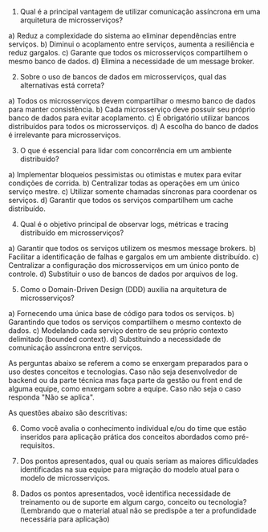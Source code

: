 1. Qual é a principal vantagem de utilizar comunicação assíncrona em uma arquitetura de microsserviços?

a) Reduz a complexidade do sistema ao eliminar dependências entre serviços.
b) Diminui o acoplamento entre serviços, aumenta a resiliência e reduz gargalos.
c) Garante que todos os microsserviços compartilhem o mesmo banco de dados.
d) Elimina a necessidade de um message broker.

2. Sobre o uso de bancos de dados em microsserviços, qual das alternativas está correta?

a) Todos os microsserviços devem compartilhar o mesmo banco de dados para manter consistência.
b) Cada microsserviço deve possuir seu próprio banco de dados para evitar acoplamento.
c) É obrigatório utilizar bancos distribuídos para todos os microsserviços.
d) A escolha do banco de dados é irrelevante para microsserviços.

3. O que é essencial para lidar com concorrência em um ambiente distribuído?

a) Implementar bloqueios pessimistas ou otimistas e mutex para evitar condições de corrida.
b) Centralizar todas as operações em um único serviço mestre.
c) Utilizar somente chamadas síncronas para coordenar os serviços.
d) Garantir que todos os serviços compartilhem um cache distribuído.

4. Qual é o objetivo principal de observar logs, métricas e tracing distribuído em microsserviços?

a) Garantir que todos os serviços utilizem os mesmos message brokers.
b) Facilitar a identificação de falhas e gargalos em um ambiente distribuído.
c) Centralizar a configuração dos microsserviços em um único ponto de controle.
d) Substituir o uso de bancos de dados por arquivos de log.

5. Como o Domain-Driven Design (DDD) auxilia na arquitetura de microsserviços?

a) Fornecendo uma única base de código para todos os serviços.
b) Garantindo que todos os serviços compartilhem o mesmo contexto de dados.
c) Modelando cada serviço dentro de seu próprio contexto delimitado (bounded context).
d) Substituindo a necessidade de comunicação assíncrona entre serviços.

As perguntas abaixo se referem a como se enxergam preparados para o uso destes conceitos e tecnologias.
Caso não seja desenvolvedor de backend ou da parte técnica mas faça parte da gestão ou front end de alguma equipe, como enxergam sobre a equipe.
Caso não seja o caso responda "Não se aplica".

As questões abaixo são descritivas:

6. Como você avalia o conhecimento individual e/ou do time que estão inseridos para aplicação prática dos conceitos abordados como pré-requisitos.

7. Dos pontos apresentados, qual ou quais seriam as maiores dificuldades identificadas na sua equipe para migração do modelo atual para o modelo de microsserviços.

8. Dados os pontos apresentados, você identifica necessidade de treinamento ou de suporte em algum cargo, conceito ou tecnologia? (Lembrando que o material atual não se predispõe a ter a profundidade necessária para aplicação)